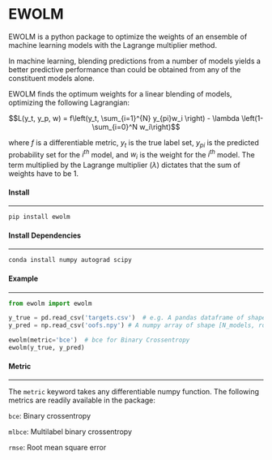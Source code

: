 # EWOLM

EWOLM is a python package to optimize the weights of an ensemble of machine learning models with the Lagrange multiplier method.



In machine learning, blending predictions from a number of models yields a better predictive performance than could be obtained from any of the constituent models alone.

EWOLM finds the optimum weights for a linear blending of models, optimizing the following Lagrangian:


```math
L(y_t, y_p, w) = f\left(y_t, \sum_{i=1}^{N} y_{pi}w_i \right) - \lambda \left(1-\sum_{i=0}^N w_i\right)
```



where $f$ is a differentiable metric, $y_t$ is the true label set, $y_{pi}$ is the predicted probability set for the $i^{th}$ model, and $w_i$ is the weight for the $i^{th}$ model. The term multiplied by the Lagrange multiplier ($\lambda$) dictates that the sum of weights have to be 1.



#### Install

---

```python
pip install ewolm
```



#### Install Dependencies

---

```python
conda install numpy autograd scipy
```



#### Example

---

```python
from ewolm import ewolm

y_true = pd.read_csv('targets.csv')  # e.g. A pandas dataframe of shape [rows, columns]
y_pred = np.read_csv('oofs.npy') # A numpy array of shape [N_models, rows, columns]

ewolm(metric='bce')  # bce for Binary Crossentropy
ewolm(y_true, y_pred)
```



#### Metric

----

The `metric` keyword takes any differentiable numpy function. The following metrics are readily available in the package:

`bce`: Binary crossentropy

`mlbce`: Multilabel binary crossentropy

`rmse`: Root mean square error






